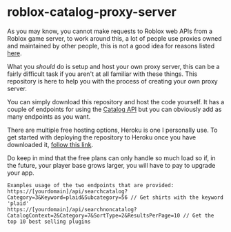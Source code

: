 # roblox-catalog-proxy-server

As you may know, you cannot make requests to Roblox web APIs from a Roblox game server, to work around this, a lot of people use proxies owned and maintained
by other people, this is not a good idea for reasons listed [here](https://devforum.roblox.com/t/psa-stop-using-roblox-proxies/1573256). 

What you *should* do is setup and host your own proxy server, this can be a fairly difficult task if you aren't at all familiar with these things. 
This repository is here to help you with the process of creating your own proxy server. 

You can simply download this repository and host the code yourself. It has a couple of endpoints for using the [Catalog API](https://developer.roblox.com/en-us/articles/Catalog-API) but you can obviously add as many endpoints as you want.

There are multiple free hosting options, Heroku is one I personally use. To get started with deploying the repository to Heroku once you have downloaded it, [follow this link](https://devcenter.heroku.com/articles/getting-started-with-nodejs).

Do keep in mind that the free plans can only handle so much load so if, in the future, your player base grows larger, you will have to pay to upgrade your app.

```
Examples usage of the two endpoints that are provided:
https://[yourdomain]/api/searchcatalog?Category=3&Keyword=plaid&Subcategory=56 // Get shirts with the keyword 'plaid'
https://[yourdomain]/api/searchnoncatalog?CatalogContext=2&Category=7&SortType=2&ResultsPerPage=10 // Get the top 10 best selling plugins
```
